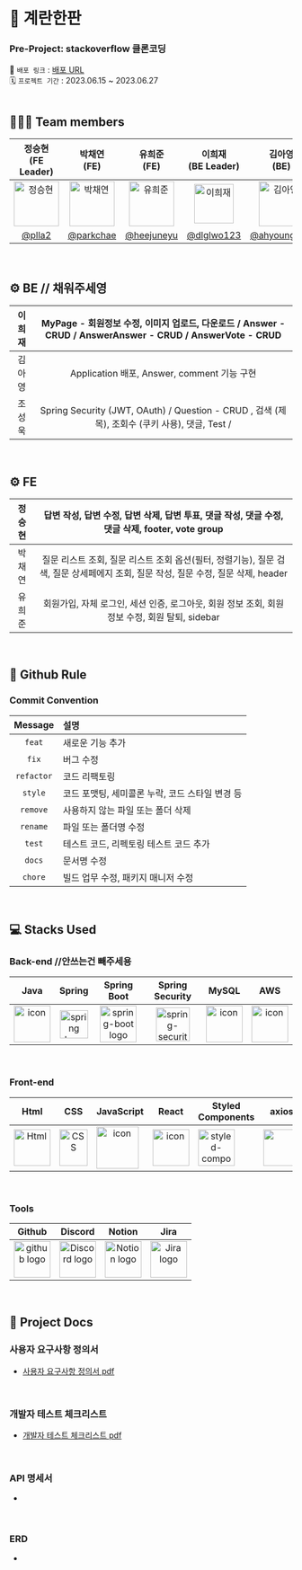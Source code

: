 # 🥚 계란한판

### Pre-Project: stackoverflow 클론코딩 
🔗 `배포 링크` : [배포 URL](http://stackoverflow-egg.s3-website.ap-northeast-2.amazonaws.com/)   
🗓️ `프로젝트 기간` : 2023.06.15 ~ 2023.06.27
</br>
</br>
## 🧑‍🤝‍🧑 Team members
| 정승현<br>(FE Leader) | 박채연<br>(FE) | 유희준<br>(FE) | 이희재<br>(BE Leader) | 김아영<br>(BE) | 조성욱<br>(BE) |
|:--------:| :--------: | :--------: | :--------: | :--------: | :--------: |
| <img src="https://i.namu.wiki/i/dOEe8hFhyYXKKZllv4OCbPAGkjGjo51lrpqYBMUmFqXC1EIlU9ipOaM-BhE5M3y5ciBRSC6szS6nKaTseVpq32dJIVx9OBd3Hk-QniSJMNUIwwy1Qs7EPlOou39I1sNPpTuWM-xEQPG54VyLdHqpFQ.webp" alt="정승현" width="80" height="80">| <img src="https://i.namu.wiki/i/726_sDFLi2q2HqeVPIzCI7AqSv95bM59fpZgKsX3tc0SHtQtHWBoQ6ip50l7poGGfUiQv9Jo3kUdZJ7mo6RHKh4unQ_zzhXKjQKomxN4Oo4CJ-ODwdMrz7m0BfHkGpoNmZTOpXjssowTkMZ-DcuC0w.webp" alt="박채연" width="80" height="80"> | <img src="https://i.namu.wiki/i/EZrB2fmP2jlwEp0Xnisfs8x8BSk_NGEkoZ-HDU9vUiZBp3EmBxEx401X044cqPBKhAEeats3OTTP5HwrTznOrkDEy86U1NDCdmrZTtz4fV4yndYFzbx05oCBir1GDLIjr5aM5ZhpP05UFw9Hypou8Q.webp" alt="유희준" width="80" height="80"> | <img src="https://i.namu.wiki/i/-z0z2lPsIj3rXFpO8lwj9XU_DmSCcr9aVRxXX_ASmYq6MZuJXz8sP_rZIuF9SSSrLQoy1b8si0RBjpmxvJ0i6kZCEWgamCYKWNvr7P6l2Ek1N1WtEoDIa8CfO8Iwtc93BxRBor-KlTAP2CGOdu0B9Q.webp" alt="이희재" width="70" height="70"> | <img src="https://i.namu.wiki/i/RULMsnHlzXYce4kmB_eDLHrpY1TqbR3qNcdCnDfH_jY9_FnKcZ7WoRjo6hxAcpVXqLplnHqJdeYonUteBnHCSUBXgda6BHvu_UnpwuhL-aAOZQCO4tZuuiNCz2lROy8SznNQ4PScX8CdPXA2y0aGnQ.webp" alt="김아영" width="80" height="80"> | <img src="https://i.namu.wiki/i/k9uhQ6GganGHydTsQrUM3kr2JVaMVavzDAbd_w6ukequc982qdvbEM68hzjLIcCXl5TrmWb-fO8JKC5vUE16tv5UM2F2Na3j10KLtWvu3LtoIiAmjzfYHqP04q0pjrye8BbhlOUaDjRP10J0CgLtuA.webp" alt="조성욱" width="80" height="80"> |
|[@plla2](https://github.com/plla2) | [@parkchae](https://github.com/parkchae) | [@heejuneyu](https://github.com/heejuneyu) | [@dlglwo123](https://github.com/dlglwo123) | [@ahyoung227](https://github.com/ahyoung227) | [@josungyuk](https://github.com/josungyuk) |


</br>

## ⚙️ BE // 채워주세영

| 이희재 | MyPage - 회원정보 수정, 이미지 업로드, 다운로드 / Answer - CRUD  / AnswerAnswer - CRUD / AnswerVote - CRUD |
|:--------:| :--------: |
| 김아영 |  Application 배포, Answer, comment 기능 구현 |
| 조성욱 |  Spring Security (JWT, OAuth) / Question - CRUD , 검색 (제목), 조회수 (쿠키 사용), 댓글, Test /  |

</br>

## ⚙️ FE

| 정승현 | 답변 작성, 답변 수정, 답변 삭제, 답변 투표, 댓글 작성, 댓글 수정, 댓글 삭제, footer, vote group |
|:--------:| :--------: |
| 박채연 | 질문 리스트 조회, 질문 리스트 조회 옵션(필터, 정렬기능), 질문 검색, 질문 상세페에지 조회, 질문 작성, 질문 수정, 질문 삭제, header |
| 유희준 | 회원가입, 자체 로그인, 세션 인증, 로그아웃, 회원 정보 조회, 회원 정보 수정, 회원 탈퇴, sidebar |

</br>


## 🔗 Github Rule

### Commit Convention

|  Message   | 설명                                                  |
| :--------: | :---------------------------------------------------- |
| `feat` | 새로운 기능 추가 |
| `fix` | 버그 수정 |
| `refactor` | 코드 리팩토링 |
| `style` | 코드 포맷팅, 세미콜론 누락, 코드 스타일 변경 등 |
| `remove` | 사용하지 않는 파일 또는 폴더 삭제 |
| `rename` | 파일 또는 폴더명 수정 |
| `test` | 테스트 코드, 리펙토링 테스트 코드 추가 |
| `docs` | 문서명 수정 |
| `chore` | 빌드 업무 수정, 패키지 매니저 수정 |


</br>

## 💻 Stacks Used
### Back-end //안쓰는건 빼주세용
|   Java   |   Spring   |   Spring Boot   |   Spring Security   |   MySQL   |   AWS   |
| :----------------------------------------------------------: | :----------------------------------------------------------: | :----------------------------------------------------------: | :----------------------------------------------------------: | :----------------------------------------------------------: | :----------------------------------------------------------: |
| <div style="display: flex; align-items: flex-start;"><img src="https://techstack-generator.vercel.app/java-icon.svg" alt="icon" width="65" height="65" /></div> | <img alt="spring logo" src="https://www.vectorlogo.zone/logos/springio/springio-icon.svg" height="50" width="50" > | <img alt="spring-boot logo" src="https://t1.daumcdn.net/cfile/tistory/27034D4F58E660F616" width="65" height="65" > |  <img alt="spring-security logo" width="60px" src="https://camo.githubusercontent.com/923e99a57f8a456fdade5f65b35ada254be277612ddc991afb702d8dfd880d4f/68747470733a2f2f63646e2e73696d706c6569636f6e732e6f72672f737072696e677365637572697479" width="85" height=auto > | <div style="display: flex; align-items: flex-start;"><img src="https://techstack-generator.vercel.app/mysql-icon.svg" alt="icon" width="65" height="65" /></div> | <div style="display: flex; align-items: flex-start;"><img src="https://techstack-generator.vercel.app/aws-icon.svg" alt="icon" width="65" height="65" /></div> |


</br>

### Front-end
|     Html     |     CSS     |    JavaScript     |     React    |     Styled<br>Components     |     axios     |      esLint     |      Prettier     |     	React-Router     |
| :----------------------------------------------------------: | :----------------------------------------------------------: | :----------------------------------------------------------: | :----------------------------------------------------------: | :----------------------------------------------------------: | :----------------------------------------------------------: | :----------------------------------------------------------:| :----------------------------------------------------------: |:----------------------------------------------------------: |
| <img alt="Html" src ="https://upload.wikimedia.org/wikipedia/commons/thumb/6/61/HTML5_logo_and_wordmark.svg/440px-HTML5_logo_and_wordmark.svg.png" width="65" height="65" /> | <div style="display: flex; align-items: flex-start;"><img src="https://user-images.githubusercontent.com/111227745/210204643-4c3d065c-59ec-481d-ac13-cea795730835.png" alt="CSS" width="50" height="65" /></div> | <div style="display: flex; align-items: flex-start;"><img src="https://camo.githubusercontent.com/d2e764d63294c27eff3598ae3a0df5884b4efcabbdbbd200e51472cddf4a3f03/68747470733a2f2f74656368737461636b2d67656e657261746f722e76657263656c2e6170702f6a732d69636f6e2e737667" alt="icon" width="75" height="75" /></div> | <div style="display: flex; align-items: flex-start;"><img src="https://techstack-generator.vercel.app/react-icon.svg" alt="icon" width="65" height="65" /></div> | <div style="display: flex; align-items: flex-start;"><img src="https://camo.githubusercontent.com/ad7e3fc26ea2574642006cd00b537e82e2500a3b1b8edae1431be9bf9dec87d0/68747470733a2f2f7777772e7374796c65642d636f6d706f6e656e74732e636f6d2f61746f6d2e706e67" alt="styled-components icon" width="65" height="65" /></div> | <div style="display: flex; align-items: flex-start;"><img src="https://axios-http.com/assets/logo.svg" width="65" height="65"/></div> | <div style="display: flex; align-items: flex-start;"><img src="https://img.shields.io/badge/ESLint-4B32C3?style=for-the-badge&logo=ESLint&logoColor=white" width="100" height="65" /></div> | <div style="display: flex; align-items: flex-start;"><img src="https://camo.githubusercontent.com/82935f72bd8f7a84991ceeb91cba325f0ae3b00f7fb2af42da60a81d3ff631b4/68747470733a2f2f74656368737461636b2d67656e657261746f722e76657263656c2e6170702f70726574746965722d69636f6e2e737667" width="100" height="65" /></div> |<div style="display: flex; align-items: flex-start;"><img src="https://static-00.iconduck.com/assets.00/react-router-icon-512x279-zswz065s.png" width="100" height="65" /></div> |


</br>

### Tools
| Github | Discord | Notion | Jira |
| :--------: | :--------: | :------: |:------: |
| <img alt="github logo" src="https://techstack-generator.vercel.app/github-icon.svg" width="65" height="65"> | <img alt="Discord logo" src="https://assets-global.website-files.com/6257adef93867e50d84d30e2/62595384e89d1d54d704ece7_3437c10597c1526c3dbd98c737c2bcae.svg" height="65" width="65"> | <img alt="Notion logo" src="https://www.notion.so/cdn-cgi/image/format=auto,width=640,quality=100/front-static/shared/icons/notion-app-icon-3d.png" height="65" width="65"> | <img alt="Jira logo" src="https://cdn.worldvectorlogo.com/logos/jira-1.svg" height="65" width="65"> |

</br>

## 🔖 Project Docs

### 사용자 요구사항 정의서
- [사용자 요구사항 정의서 pdf](https://github.com/codestates-seb/seb44_pre_030/files/11897702/p1.pdf)
</br>

### 개발자 테스트 체크리스트
- [개발자 테스트 체크리스트 pdf](https://github.com/codestates-seb/seb44_pre_030/files/11897724/p2.pdf)
</br>

### API 명세서
- 
</br>

### ERD
-
